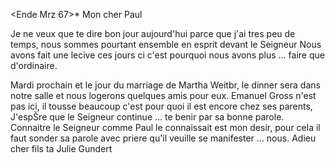  <Ende Mrz 67>*
Mon cher Paul

Je ne veux que te dire bon jour aujourd'hui parce que j'ai tres peu de temps, nous sommes pourtant ensemble en esprit devant le Seigneur Nous avons fait une lecive ces jours ci c'est pourquoi nous avons plus … faire que d'ordinaire.

Mardi prochain et le jour du marriage de Martha Weitbr, le dinner sera dans notre salle et nous logerons quelques amis pour eux. Emanuel Gross n'est pas ici, il tousse beaucoup c'est pour quoi il est encore chez ses parents, 
J'espŠre que le Seigneur continue … te benir par sa bonne parole. Connaitre le Seigneur comme Paul le connaissait est mon desir, pour cela il faut sonder sa parole avec priere qu'il veuille se manifester … nous. Adieu cher fils
 ta Julie Gundert

